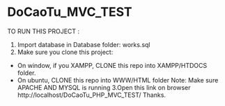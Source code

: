 # DoCaoTu_MVC_TEST
TO RUN THIS PROJECT :
1. Import database in Database folder: works.sql
2. Make sure you clone this project:
- On window, if you XAMPP, CLONE this repo into XAMPP/HTDOCS folder.
- On ubuntu, CLONE this repo into WWW/HTML folder
Note: Make sure APACHE AND MYSQL is running
3.Open this link on browser http://localhost/DoCaoTu_PHP_MVC_TEST/
Thanks.
